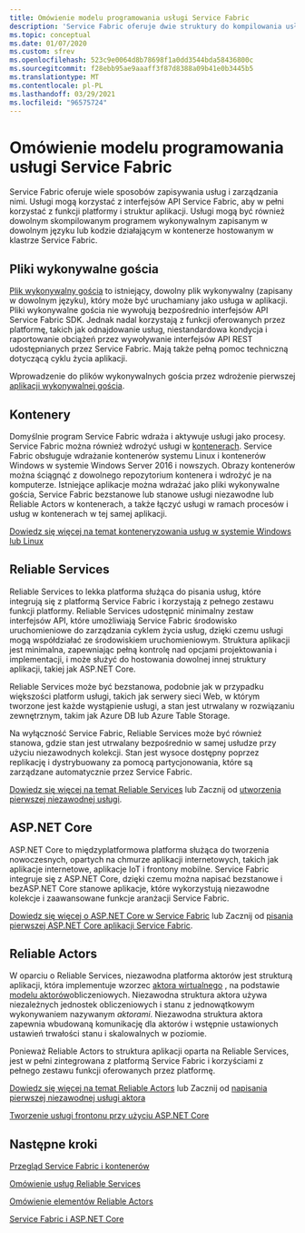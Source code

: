 ```yaml
---
title: Omówienie modelu programowania usługi Service Fabric
description: 'Service Fabric oferuje dwie struktury do kompilowania usług: strukturę aktora i strukturę usług. Oferują one różne wady, prostota i kontrola.'
ms.topic: conceptual
ms.date: 01/07/2020
ms.custom: sfrev
ms.openlocfilehash: 523c9e0064d8b78698f1a0dd3544bda58436800c
ms.sourcegitcommit: f28ebb95ae9aaaff3f87d8388a09b41e0b3445b5
ms.translationtype: MT
ms.contentlocale: pl-PL
ms.lasthandoff: 03/29/2021
ms.locfileid: "96575724"
---
```

# <a name="service-fabric-programming-model-overview"></a>Omówienie modelu programowania usługi Service Fabric

Service Fabric oferuje wiele sposobów zapisywania usług i zarządzania nimi. Usługi mogą korzystać z interfejsów API Service Fabric, aby w pełni korzystać z funkcji platformy i struktur aplikacji. Usługi mogą być również dowolnym skompilowanym programem wykonywalnym zapisanym w dowolnym języku lub kodzie działającym w kontenerze hostowanym w klastrze Service Fabric.

## <a name="guest-executables"></a>Pliki wykonywalne gościa

[Plik wykonywalny gościa](service-fabric-guest-executables-introduction.md) to istniejący, dowolny plik wykonywalny (zapisany w dowolnym języku), który może być uruchamiany jako usługa w aplikacji. Pliki wykonywalne gościa nie wywołują bezpośrednio interfejsów API Service Fabric SDK. Jednak nadal korzystają z funkcji oferowanych przez platformę, takich jak odnajdowanie usług, niestandardowa kondycja i raportowanie obciążeń przez wywoływanie interfejsów API REST udostępnianych przez Service Fabric. Mają także pełną pomoc techniczną dotyczącą cyklu życia aplikacji.

Wprowadzenie do plików wykonywalnych gościa przez wdrożenie pierwszej [aplikacji wykonywalnej gościa](service-fabric-deploy-existing-app.md).

## <a name="containers"></a>Kontenery

Domyślnie program Service Fabric wdraża i aktywuje usługi jako procesy. Service Fabric można również wdrożyć usługi w [kontenerach](service-fabric-containers-overview.md). Service Fabric obsługuje wdrażanie kontenerów systemu Linux i kontenerów Windows w systemie Windows Server 2016 i nowszych. Obrazy kontenerów można ściągnąć z dowolnego repozytorium kontenera i wdrożyć je na komputerze. Istniejące aplikacje można wdrażać jako pliki wykonywalne gościa, Service Fabric bezstanowe lub stanowe usługi niezawodne lub Reliable Actors w kontenerach, a także łączyć usługi w ramach procesów i usług w kontenerach w tej samej aplikacji.

[Dowiedz się więcej na temat konteneryzowania usług w systemie Windows lub Linux](./service-fabric-get-started-containers.md)

## <a name="reliable-services"></a>Reliable Services

Reliable Services to lekka platforma służąca do pisania usług, które integrują się z platformą Service Fabric i korzystają z pełnego zestawu funkcji platformy. Reliable Services udostępnić minimalny zestaw interfejsów API, które umożliwiają Service Fabric środowisko uruchomieniowe do zarządzania cyklem życia usług, dzięki czemu usługi mogą współdziałać ze środowiskiem uruchomieniowym. Struktura aplikacji jest minimalna, zapewniając pełną kontrolę nad opcjami projektowania i implementacji, i może służyć do hostowania dowolnej innej struktury aplikacji, takiej jak ASP.NET Core.

Reliable Services może być bezstanowa, podobnie jak w przypadku większości platform usługi, takich jak serwery sieci Web, w którym tworzone jest każde wystąpienie usługi, a stan jest utrwalany w rozwiązaniu zewnętrznym, takim jak Azure DB lub Azure Table Storage.

Na wyłączność Service Fabric, Reliable Services może być również stanowa, gdzie stan jest utrwalany bezpośrednio w samej usłudze przy użyciu niezawodnych kolekcji. Stan jest wysoce dostępny poprzez replikację i dystrybuowany za pomocą partycjonowania, które są zarządzane automatycznie przez Service Fabric.

[Dowiedz się więcej na temat Reliable Services](service-fabric-reliable-services-introduction.md) lub Zacznij od [utworzenia pierwszej niezawodnej usługi](service-fabric-reliable-services-quick-start.md).

## <a name="aspnet-core"></a>ASP.NET Core

ASP.NET Core to międzyplatformowa platforma służąca do tworzenia nowoczesnych, opartych na chmurze aplikacji internetowych, takich jak aplikacje internetowe, aplikacje IoT i frontony mobilne. Service Fabric integruje się z ASP.NET Core, dzięki czemu można napisać bezstanowe i bezASP.NET Core stanowe aplikacje, które wykorzystują niezawodne kolekcje i zaawansowane funkcje aranżacji Service Fabric.

[Dowiedz się więcej o ASP.NET Core w Service Fabric](service-fabric-reliable-services-communication-aspnetcore.md) lub Zacznij od [pisania pierwszej ASP.NET Core aplikacji Service Fabric](service-fabric-tutorial-create-dotnet-app.md).

## <a name="reliable-actors"></a>Reliable Actors

W oparciu o Reliable Services, niezawodna platforma aktorów jest strukturą aplikacji, która implementuje wzorzec [aktora wirtualnego](https://research.microsoft.com/en-us/projects/orleans/) , na podstawie [modelu aktorów](https://en.wikipedia.org/wiki/Actor_model)obliczeniowych. Niezawodna struktura aktora używa niezależnych jednostek obliczeniowych i stanu z jednowątkowym wykonywaniem nazywanym *aktorami*. Niezawodna struktura aktora zapewnia wbudowaną komunikację dla aktorów i wstępnie ustawionych ustawień trwałości stanu i skalowalnych w poziomie.

Ponieważ Reliable Actors to struktura aplikacji oparta na Reliable Services, jest w pełni zintegrowana z platformą Service Fabric i korzyściami z pełnego zestawu funkcji oferowanych przez platformę.

[Dowiedz się więcej na temat Reliable Actors](service-fabric-reliable-actors-introduction.md) lub Zacznij od [napisania pierwszej niezawodnej usługi aktora](service-fabric-reliable-actors-get-started.md)

[Tworzenie usługi frontonu przy użyciu ASP.NET Core](service-fabric-reliable-services-communication-aspnetcore.md)

## <a name="next-steps"></a>Następne kroki

[Przegląd Service Fabric i kontenerów](service-fabric-containers-overview.md)

[Omówienie usług Reliable Services](service-fabric-reliable-services-introduction.md)

[Omówienie elementów Reliable Actors](service-fabric-reliable-actors-introduction.md)

[Service Fabric i ASP.NET Core](service-fabric-reliable-services-communication-aspnetcore.md)
